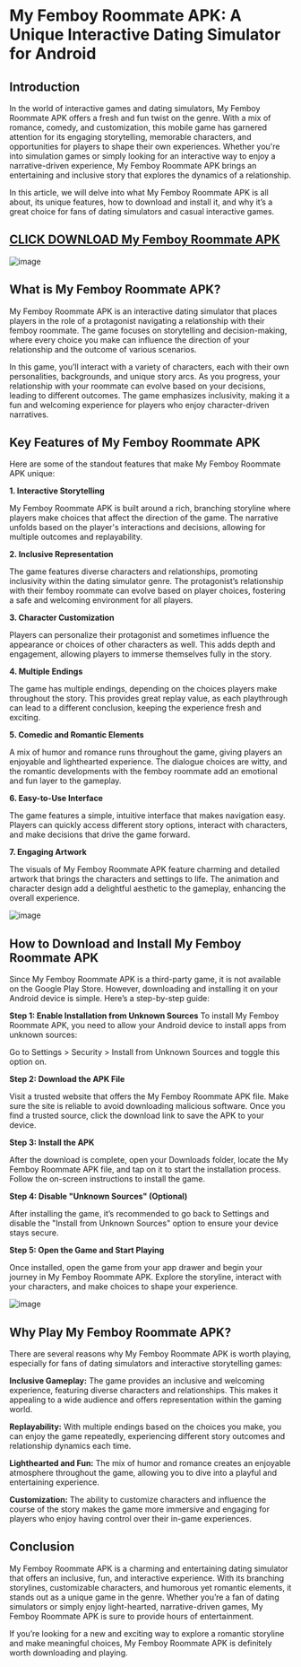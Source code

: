 # My Femboy Roommate APK: A Unique Interactive Dating Simulator for Android

## Introduction

In the world of interactive games and dating simulators, My Femboy Roommate APK offers a fresh and fun twist on the genre. With a mix of romance, comedy, and customization, this mobile game has garnered attention for its engaging storytelling, memorable characters, and opportunities for players to shape their own experiences. Whether you're into simulation games or simply looking for an interactive way to enjoy a narrative-driven experience, My Femboy Roommate APK brings an entertaining and inclusive story that explores the dynamics of a relationship.

In this article, we will delve into what My Femboy Roommate APK is all about, its unique features, how to download and install it, and why it’s a great choice for fans of dating simulators and casual interactive games.

## [CLICK DOWNLOAD My Femboy Roommate APK](https://modfyp.io/my-femboy-roommate/)

![image](https://github.com/user-attachments/assets/fc9be9fe-e1be-4eb4-a83d-8b7be0678242)


## What is My Femboy Roommate APK?

My Femboy Roommate APK is an interactive dating simulator that places players in the role of a protagonist navigating a relationship with their femboy roommate. The game focuses on storytelling and decision-making, where every choice you make can influence the direction of your relationship and the outcome of various scenarios.

In this game, you’ll interact with a variety of characters, each with their own personalities, backgrounds, and unique story arcs. As you progress, your relationship with your roommate can evolve based on your decisions, leading to different outcomes. The game emphasizes inclusivity, making it a fun and welcoming experience for players who enjoy character-driven narratives.

## Key Features of My Femboy Roommate APK

Here are some of the standout features that make My Femboy Roommate APK unique:

**1. Interactive Storytelling**

My Femboy Roommate APK is built around a rich, branching storyline where players make choices that affect the direction of the game. The narrative unfolds based on the player's interactions and decisions, allowing for multiple outcomes and replayability.

**2. Inclusive Representation**

The game features diverse characters and relationships, promoting inclusivity within the dating simulator genre. The protagonist’s relationship with their femboy roommate can evolve based on player choices, fostering a safe and welcoming environment for all players.

**3. Character Customization**

Players can personalize their protagonist and sometimes influence the appearance or choices of other characters as well. This adds depth and engagement, allowing players to immerse themselves fully in the story.

**4. Multiple Endings**

The game has multiple endings, depending on the choices players make throughout the story. This provides great replay value, as each playthrough can lead to a different conclusion, keeping the experience fresh and exciting.

**5. Comedic and Romantic Elements**

A mix of humor and romance runs throughout the game, giving players an enjoyable and lighthearted experience. The dialogue choices are witty, and the romantic developments with the femboy roommate add an emotional and fun layer to the gameplay.

**6. Easy-to-Use Interface**

The game features a simple, intuitive interface that makes navigation easy. Players can quickly access different story options, interact with characters, and make decisions that drive the game forward.

**7. Engaging Artwork**

The visuals of My Femboy Roommate APK feature charming and detailed artwork that brings the characters and settings to life. The animation and character design add a delightful aesthetic to the gameplay, enhancing the overall experience.

![image](https://github.com/user-attachments/assets/6cb71c47-d88f-4c6b-ad1e-6317cf815c48)


## How to Download and Install My Femboy Roommate APK

Since My Femboy Roommate APK is a third-party game, it is not available on the Google Play Store. However, downloading and installing it on your Android device is simple. Here’s a step-by-step guide:

**Step 1: Enable Installation from Unknown Sources**
To install My Femboy Roommate APK, you need to allow your Android device to install apps from unknown sources:

Go to Settings > Security > Install from Unknown Sources and toggle this option on.

**Step 2: Download the APK File**

Visit a trusted website that offers the My Femboy Roommate APK file. Make sure the site is reliable to avoid downloading malicious software. Once you find a trusted source, click the download link to save the APK to your device.

**Step 3: Install the APK**

After the download is complete, open your Downloads folder, locate the My Femboy Roommate APK file, and tap on it to start the installation process. Follow the on-screen instructions to install the game.

**Step 4: Disable "Unknown Sources" (Optional)**

After installing the game, it’s recommended to go back to Settings and disable the "Install from Unknown Sources" option to ensure your device stays secure.

**Step 5: Open the Game and Start Playing**

Once installed, open the game from your app drawer and begin your journey in My Femboy Roommate APK. Explore the storyline, interact with your characters, and make choices to shape your experience.

![image](https://github.com/user-attachments/assets/a87a1261-afcf-4464-96e4-a3e75b656f55)


## Why Play My Femboy Roommate APK?

There are several reasons why My Femboy Roommate APK is worth playing, especially for fans of dating simulators and interactive storytelling games:

**Inclusive Gameplay:** The game provides an inclusive and welcoming experience, featuring diverse characters and relationships. This makes it appealing to a wide audience and offers representation within the gaming world.

**Replayability:** With multiple endings based on the choices you make, you can enjoy the game repeatedly, experiencing different story outcomes and relationship dynamics each time.

**Lighthearted and Fun:** The mix of humor and romance creates an enjoyable atmosphere throughout the game, allowing you to dive into a playful and entertaining experience.

**Customization:** The ability to customize characters and influence the course of the story makes the game more immersive and engaging for players who enjoy having control over their in-game experiences.

## Conclusion

My Femboy Roommate APK is a charming and entertaining dating simulator that offers an inclusive, fun, and interactive experience. With its branching storylines, customizable characters, and humorous yet romantic elements, it stands out as a unique game in the genre. Whether you’re a fan of dating simulators or simply enjoy light-hearted, narrative-driven games, My Femboy Roommate APK is sure to provide hours of entertainment.

If you’re looking for a new and exciting way to explore a romantic storyline and make meaningful choices, My Femboy Roommate APK is definitely worth downloading and playing.
